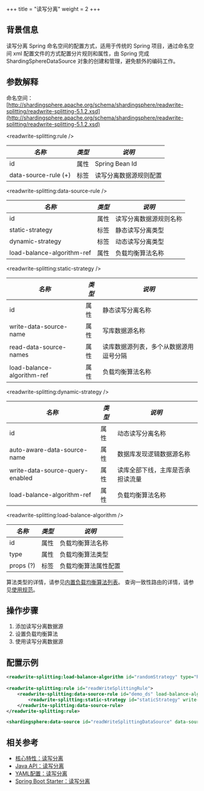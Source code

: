 +++
title = "读写分离"
weight = 2
+++

## 背景信息
读写分离 Spring 命名空间的配置方式，适用于传统的 Spring 项目，通过命名空间 xml 配置文件的方式配置分片规则和属性，由 Spring 完成 ShardingSphereDataSource 对象的创建和管理，避免额外的编码工作。

## 参数解释

命名空间：[http://shardingsphere.apache.org/schema/shardingsphere/readwrite-splitting/readwrite-splitting-5.1.2.xsd](http://shardingsphere.apache.org/schema/shardingsphere/readwrite-splitting/readwrite-splitting-5.1.2.xsd)

\<readwrite-splitting:rule />

| *名称*                | *类型* | *说明*           |
| -------------------- | ------ | --------------- |
| id                   | 属性   | Spring Bean Id   |
| data-source-rule (+) | 标签   | 读写分离数据源规则配置 |

\<readwrite-splitting:data-source-rule />

| *名称*                     | *类型* | *说明*                 |
| -------------------------- | ----- | --------------------- |
| id                         | 属性  | 读写分离数据源规则名称    |
| static-strategy            | 标签  | 静态读写分离类型         |
| dynamic-strategy           | 标签  | 动态读写分离类型         |
| load-balance-algorithm-ref | 属性  | 负载均衡算法名称         |

\<readwrite-splitting:static-strategy />

| *名称*                     | *类型* | *说明*                             |
| -------------------------- | ----- | --------------------------------- |
| id                         | 属性  | 静态读写分离名称                     |
| write-data-source-name     | 属性  | 写库数据源名称                       |
| read-data-source-names     | 属性  | 读库数据源列表，多个从数据源用逗号分隔  |
| load-balance-algorithm-ref | 属性  | 负载均衡算法名称                     |

\<readwrite-splitting:dynamic-strategy />

| *名称*                            | *类型* | *说明*                            |
| -------------------------------- | ----- | --------------------------------- |
| id                               | 属性  | 动态读写分离名称                     |
| auto-aware-data-source-name      | 属性  | 数据库发现逻辑数据源名称              |
| write-data-source-query-enabled  | 属性  | 读库全部下线，主库是否承担读流量       |
| load-balance-algorithm-ref       | 属性  | 负载均衡算法名称                     |


\<readwrite-splitting:load-balance-algorithm />

| *名称*     | *类型* | *说明*           |
| --------- | ----- | ---------------- |
| id        | 属性  | 负载均衡算法名称    |
| type      | 属性  | 负载均衡算法类型    |
| props (?) | 标签  | 负载均衡算法属性配置 |

算法类型的详情，请参见[内置负载均衡算法列表](/cn/user-manual/shardingsphere-jdbc/builtin-algorithm/load-balance)。
查询一致性路由的详情，请参见[使用规范](/cn/features/readwrite-splitting/use-norms)。

## 操作步骤
1. 添加读写分离数据源
2. 设置负载均衡算法
3. 使用读写分离数据源

## 配置示例
```xml
<readwrite-splitting:load-balance-algorithm id="randomStrategy" type="RANDOM" />
    
<readwrite-splitting:rule id="readWriteSplittingRule">
    <readwrite-splitting:data-source-rule id="demo_ds" load-balance-algorithm-ref="randomStrategy">
        <readwrite-splitting:static-strategy id="staticStrategy" write-data-source-name="demo_write_ds" read-data-source-names="demo_read_ds_0, demo_read_ds_1"/>
    </readwrite-splitting:data-source-rule>
</readwrite-splitting:rule>

<shardingsphere:data-source id="readWriteSplittingDataSource" data-source-names="demo_write_ds, demo_read_ds_0, demo_read_ds_1" rule-refs="readWriteSplittingRule" />
```

## 相关参考
- [核心特性：读写分离](/cn/features/readwrite-splitting/)
- [Java API：读写分离](/cn/user-manual/shardingsphere-jdbc/java-api/rules/readwrite-splitting/)
- [YAML配置：读写分离](/cn/user-manual/shardingsphere-jdbc/yaml-config/rules/readwrite-splitting/)
- [Spring Boot Starter：读写分离](/cn/user-manual/shardingsphere-jdbc/spring-boot-starter/rules/readwrite-splitting/)
